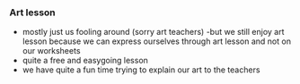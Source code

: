 ### Art lesson

- mostly just us fooling around (sorry art teachers)
  -but we still enjoy art lesson because we can express ourselves through art lesson and not on our worksheets
- quite a free and easygoing lesson
- we have quite a fun time trying to explain our art to the teachers

